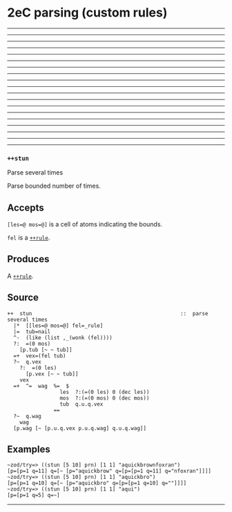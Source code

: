 2eC parsing (custom rules)
==========================

------------------------------------------------------------------------

------------------------------------------------------------------------

------------------------------------------------------------------------

------------------------------------------------------------------------

------------------------------------------------------------------------

------------------------------------------------------------------------

------------------------------------------------------------------------

------------------------------------------------------------------------

------------------------------------------------------------------------

------------------------------------------------------------------------

------------------------------------------------------------------------

------------------------------------------------------------------------

------------------------------------------------------------------------

------------------------------------------------------------------------

------------------------------------------------------------------------

------------------------------------------------------------------------

------------------------------------------------------------------------

------------------------------------------------------------------------

------------------------------------------------------------------------

### `++stun`

Parse several times

Parse bounded number of times.

Accepts
-------

`[les=@ mos=@]` is a cell of atoms indicating the bounds.

`fel` is a [`++rule`]().

Produces
--------

A [`++rule`]().

Source
------

    ++  stun                                                ::  parse several times
      |*  [[les=@ mos=@] fel=_rule]
      |=  tub=nail
      ^-  (like (list ,_(wonk (fel))))
      ?:  =(0 mos)
        [p.tub [~ ~ tub]]
      =+  vex=(fel tub)
      ?~  q.vex
        ?:  =(0 les)
          [p.vex [~ ~ tub]]
        vex
      =+  ^=  wag  %=  $
                     les  ?:(=(0 les) 0 (dec les))
                     mos  ?:(=(0 mos) 0 (dec mos))
                     tub  q.u.q.vex
                   ==
      ?~  q.wag
        wag
      [p.wag [~ [p.u.q.vex p.u.q.wag] q.u.q.wag]]

Examples
--------

    ~zod/try=> ((stun [5 10] prn) [1 1] "aquickbrownfoxran")
    [p=[p=1 q=11] q=[~ [p="aquickbrow" q=[p=[p=1 q=11] q="nfoxran"]]]]
    ~zod/try=> ((stun [5 10] prn) [1 1] "aquickbro")
    [p=[p=1 q=10] q=[~ [p="aquickbro" q=[p=[p=1 q=10] q=""]]]]
    ~zod/try=> ((stun [5 10] prn) [1 1] "aqui")
    [p=[p=1 q=5] q=~]

------------------------------------------------------------------------
